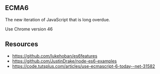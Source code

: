 ## ECMA6
The new iteration of JavaScript that is long overdue.

Use Chrome version 46

## Resources
- https://github.com/lukehoban/es6features
- https://github.com/JustinDrake/node-es6-examples
- https://code.tutsplus.com/articles/use-ecmascript-6-today--net-31582